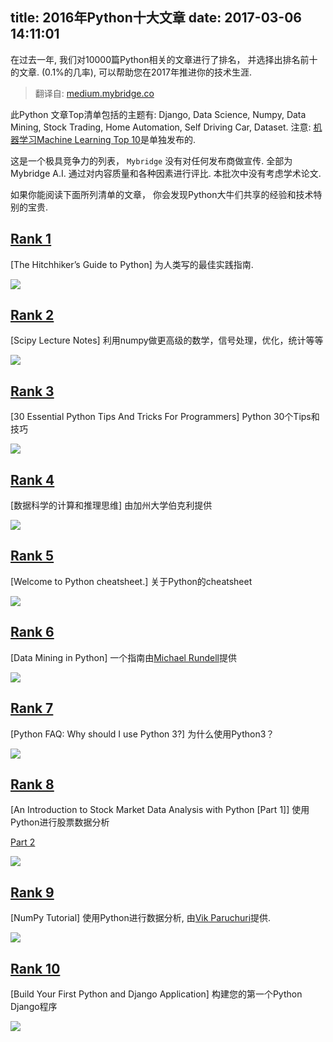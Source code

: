 title: 2016年Python十大文章
date: 2017-03-06 14:11:01
---


在过去一年, 我们对10000篇Python相关的文章进行了排名， 并选择出排名前十的文章. (0.1%的几率), 可以帮助您在2017年推进你的技术生涯.

> 翻译自: [medium.mybridge.co](https://medium.mybridge.co/python-top-10-articles-for-the-past-year-v-2017-6033ae8c65c9#.co3ndk3j3)

此Python 文章Top清单包括的主题有: Django, Data Science, Numpy, Data Mining, Stock Trading, Home Automation, Self Driving Car, Dataset. 注意: [机器学习Machine Learning Top 10](https://medium.mybridge.co/machine-learning-top-10-of-the-year-v-2017-7552599935c0#.oz4rbvk6n)是单独发布的.

这是一个极具竞争力的列表， `Mybridge` 没有对任何发布商做宣传.   全部为Mybridge A.I. 通过对内容质量和各种因素进行评比. 本批次中没有考虑学术论文.

如果你能阅读下面所列清单的文章， 你会发现Python大牛们共享的经验和技术特别的宝贵.

## [Rank 1][1]

[The Hitchhiker’s Guide to Python]  为人类写的最佳实践指南.

![][img1]

## [Rank 2][2]

[Scipy Lecture Notes] 利用numpy做更高级的数学，信号处理，优化，统计等等

![][img2]

## [Rank 3][3]

[30 Essential Python Tips And Tricks For Programmers] Python 30个Tips和技巧

![][img3]

## [Rank 4][4]

[数据科学的计算和推理思维] 由加州大学伯克利提供

![][img4]

## [Rank 5][5]

[Welcome to Python cheatsheet.] 关于Python的cheatsheet

![][img5]

## [Rank 6][6]

[Data Mining in Python] 一个指南由[Michael Rundell](https://medium.com/@michaelrundell)提供

![][img6]

## [Rank 7][7]

[Python FAQ: Why should I use Python 3?] 为什么使用Python3？

![][img7]

## [Rank 8][8]

[An Introduction to Stock Market Data Analysis with Python [Part 1]] 使用Python进行股票数据分析

[Part 2][82]

![][img8]

## [Rank 9][9]

[NumPy Tutorial]  使用Python进行数据分析, 由[Vik Paruchuri](https://medium.com/@vikp)提供.

![][img9]

## [Rank 10][10]

[Build Your First Python and Django Application] 构建您的第一个Python Django程序

![][img10]



[1]: http://docs.python-guide.org/en/latest?utm_source=mybridge&utm_medium=blog&utm_campaign=read_more
[2]: http://www.scipy-lectures.org/?utm_source=mybridge&utm_medium=blog&utm_campaign=read_more
[3]: http://www.techbeamers.com/essential-python-tips-tricks-programmers?utm_source=mybridge&utm_medium=blog&utm_campaign=read_more
[4]: http://www.inferentialthinking.com/index.html?utm_source=mybridge&utm_medium=blog&utm_campaign=read_more
[5]: https://www.pythonsheets.com/?utm_source=mybridge&utm_medium=blog&utm_campaign=read_more
[6]: https://www.springboard.com/blog/data-mining-python-tutorial?utm_source=mybridge&utm_medium=blog&utm_campaign=read_more
[7]: https://eev.ee/blog/2016/07/31/python-faq-why-should-i-use-python-3?utm_source=mybridge&utm_medium=blog&utm_campaign=read_more
[8]: https://ntguardian.wordpress.com/2016/09/19/introduction-stock-market-data-python-1?utm_source=mybridge&utm_medium=blog&utm_campaign=read_more
[9]: https://www.dataquest.io/blog/numpy-tutorial-python?utm_source=mybridge&utm_medium=blog&utm_campaign=read_more
[10]: https://scotch.io/tutorials/build-your-first-python-and-django-application?utm_source=mybridge&utm_medium=blog&utm_campaign=read_more
[82]: https://ntguardian.wordpress.com/2016/09/19/introduction-stock-market-data-python-1?utm_source=mybridge&utm_medium=blog&utm_campaign=read_more

[img1]: /uploads/images/2016-python-article-top10/rank1.png
[img2]: /uploads/images/2016-python-article-top10/scipy-lecture-notes.png
[img3]: /uploads/images/2016-python-article-top10/30-python-tips-tricks.png
[img4]: /uploads/images/2016-python-article-top10/rank4.png
[img5]: /uploads/images/2016-python-article-top10/webcome-to-python-cheatsheet.png
[img6]: /uploads/images/2016-python-article-top10/data-mining-in-python.jpg
[img7]: /uploads/images/2016-python-article-top10/python-faq-python-3.jpg
[img8]: /uploads/images/2016-python-article-top10/an-introduction-to-stock-market-data.png
[img9]: /uploads/images/2016-python-article-top10/numpy-tutorial.png
[img10]: /uploads/images/2016-python-article-top10/you-first-python-and-django-application.png
